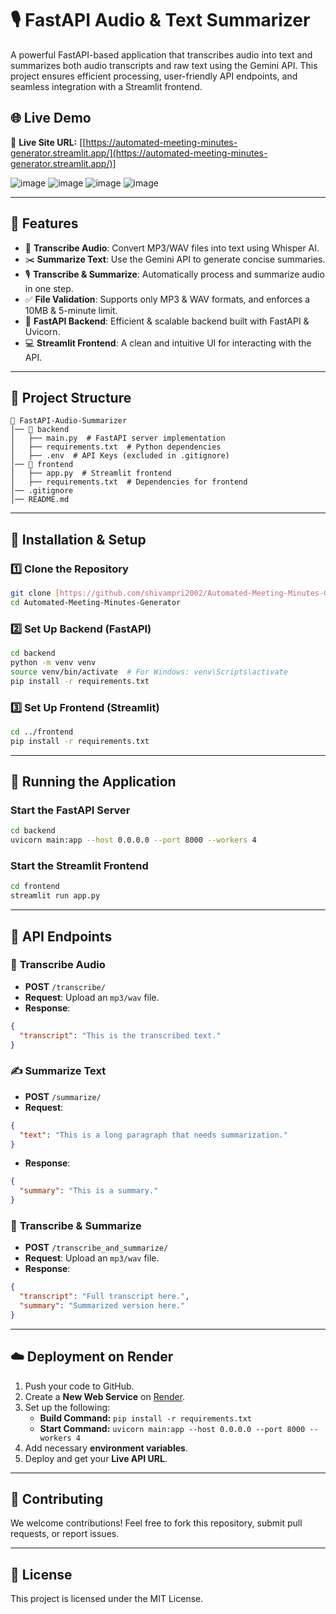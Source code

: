 # 🎙️ FastAPI Audio & Text Summarizer

A powerful FastAPI-based application that transcribes audio into text and summarizes both audio transcripts and raw text using the Gemini API. This project ensures efficient processing, user-friendly API endpoints, and seamless integration with a Streamlit frontend.

## 🌐 Live Demo
🔗 **Live Site URL:** [[https://automated-meeting-minutes-generator.streamlit.app/](https://automated-meeting-minutes-generator.streamlit.app/)]

![image](https://github.com/user-attachments/assets/29b4c84b-7949-48e8-b1b2-c85845ea0733)
![image](https://github.com/user-attachments/assets/04b32830-eb6d-4ca1-a6cc-134602c0cf9f)
![image](https://github.com/user-attachments/assets/142f48c1-b2b2-4a58-9366-d4d4e61eb5e8)
![image](https://github.com/user-attachments/assets/4073f353-6608-4ee3-b6fb-819f3b14d6de)



---

## 🚀 Features
- 📜 **Transcribe Audio**: Convert MP3/WAV files into text using Whisper AI.
- ✂️ **Summarize Text**: Use the Gemini API to generate concise summaries.
- 🎙️ **Transcribe & Summarize**: Automatically process and summarize audio in one step.
- ✅ **File Validation**: Supports only MP3 & WAV formats, and enforces a 10MB & 5-minute limit.
- 📡 **FastAPI Backend**: Efficient & scalable backend built with FastAPI & Uvicorn.
- 💻 **Streamlit Frontend**: A clean and intuitive UI for interacting with the API.

---

## 📁 Project Structure
```
📂 FastAPI-Audio-Summarizer
│── 📂 backend
│   ├── main.py  # FastAPI server implementation
│   ├── requirements.txt  # Python dependencies
│   ├── .env  # API Keys (excluded in .gitignore)
│── 📂 frontend
│   ├── app.py  # Streamlit frontend
│   ├── requirements.txt  # Dependencies for frontend
│── .gitignore
│── README.md
```

---

## 🔧 Installation & Setup
### 1️⃣ Clone the Repository
```sh
git clone [https://github.com/shivampri2002/Automated-Meeting-Minutes-Generator.git](https://github.com/shivampri2002/Automated-Meeting-Minutes-Generator.git)
cd Automated-Meeting-Minutes-Generator
```
### 2️⃣ Set Up Backend (FastAPI)
```sh
cd backend
python -m venv venv
source venv/bin/activate  # For Windows: venv\Scripts\activate
pip install -r requirements.txt
```
### 3️⃣ Set Up Frontend (Streamlit)
```sh
cd ../frontend
pip install -r requirements.txt
```

---

## 🏃 Running the Application
### Start the FastAPI Server
```sh
cd backend
uvicorn main:app --host 0.0.0.0 --port 8000 --workers 4
```
### Start the Streamlit Frontend
```sh
cd frontend
streamlit run app.py
```

---

## 🔌 API Endpoints
### 🎤 **Transcribe Audio**
- **POST** `/transcribe/`
- **Request**: Upload an `mp3/wav` file.
- **Response**:
```json
{
  "transcript": "This is the transcribed text."
}
```

### ✍️ **Summarize Text**
- **POST** `/summarize/`
- **Request**:
```json
{
  "text": "This is a long paragraph that needs summarization."
}
```
- **Response**:
```json
{
  "summary": "This is a summary."
}
```

### 🔄 **Transcribe & Summarize**
- **POST** `/transcribe_and_summarize/`
- **Request**: Upload an `mp3/wav` file.
- **Response**:
```json
{
  "transcript": "Full transcript here.",
  "summary": "Summarized version here."
}
```

---

## ☁️ Deployment on Render
1. Push your code to GitHub.
2. Create a **New Web Service** on [Render](https://render.com).
3. Set up the following:
   - **Build Command:** `pip install -r requirements.txt`
   - **Start Command:** `uvicorn main:app --host 0.0.0.0 --port 8000 --workers 4`
4. Add necessary **environment variables**.
5. Deploy and get your **Live API URL**.

---

## 🤝 Contributing
We welcome contributions! Feel free to fork this repository, submit pull requests, or report issues.

---

## 📜 License
This project is licensed under the MIT License.
